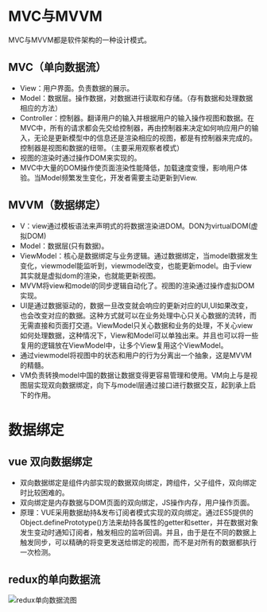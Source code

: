 # MVC与MVVM

MVC与MVVM都是软件架构的一种设计模式。

## MVC（单向数据流）

- View：用户界面。负责数据的展示。
- Model：数据层。操作数据，对数据进行读取和存储。（存有数据和处理数据相应的方法）
- Controller：控制器。翻译用户的输入并根据用户的输入操作视图和数据。在MVC中，所有的请求都会先交给控制器，再由控制器来决定如何响应用户的输入，无论是更新模型中的信息还是渲染相应的视图，都是有控制器来完成的。控制器是视图和数据的纽带。（主要采用观察者模式）
- 视图的渲染时通过操作DOM来实现的。
- MVC中大量的DOM操作使页面渲染性能降低，加载速度变慢，影响用户体验。当Model频繁发生变化，开发者需要主动更新到View.


## MVVM（数据绑定）

- V：view通过模板语法来声明式的将数据渲染进DOM。DON为virtualDOM(虚拟DOM)
- Model：数据层(只有数据)。
- ViewModel：核心是数据绑定与业务逻辑。通过数据绑定，当model数据发生变化，viewmodel能监听到，viewmodel改变，也能更新model。由于view其实就是虚拟dom的渲染，也就能更新视图。
- MVVM将view和model的同步逻辑自动化了。视图的渲染通过操作虚拟DOM实现。
- UI是通过数据驱动的，数据一旦改变就会响应的更新对应的UI,UI如果改变，也会改变对应的数据。这种方式就可以在业务处理中心只关心数据的流转，而无需直接和页面打交道。ViewModel只关心数据和业务的处理，不关心view如何处理数据，这种情况下，View和Model可以单独出来。并且也可以将一些复用的逻辑放在ViewModel中，让多个View复用这个ViewModel。
- 通过viewmodel将视图中的状态和用户的行为分离出一个抽象，这是MVVM的精髓。
- VM负责转换model中国的数据让数据变得更容易管理和使用。VM向上与是视图层实现双向数据绑定，向下与model层通过接口进行数据交互，起到承上启下的作用。


# 数据绑定 

## vue 双向数据绑定

- 双向数据绑定是组件内部实现的数据双向绑定，跨组件，父子组件，双向绑定时比较困难的。
- 双向绑定是内存数据与DOM页面的双向绑定，JS操作内存，用户操作页面。
- 原理：VUE采用数据劫持&发布订阅者模式实现的双向绑定。通过ES5提供的Object.definePrototype()方法来劫持各属性的getter和setter，并在数据对象发生变动时通知订阅者，触发相应的监听回调。并且，由于是在不同的数据上触发同步，可以精确的将变更发送给绑定的视图，而不是对所有的数据都执行一次检测。

## redux的单向数据流

![redux单向数据流图](https://github.com/lhalou/interview-question/blob/master/images/redux%E7%9A%84%E5%8D%95%E5%90%91%E6%95%B0%E6%8D%AE%E6%B5%81.PNG)

